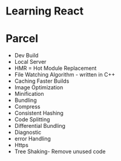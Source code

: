 # Learning React

# Parcel
- Dev Build 
- Local Server
- HMR = Hot Module Replacement
- File Watching Algorithm - written in C++
- Caching Faster Builds
- Image Optimization
- Minification
- Bundling
- Compress
- Consistent Hashing
- Code Splitting
- Differential Bundling
- Diagnostic
- error Handling
- Https
- Tree Shaking- Remove unused code
